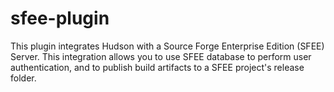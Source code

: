 sfee-plugin
===========

This plugin integrates Hudson with a Source Forge Enterprise Edition (SFEE) Server.  This integration allows you to use SFEE database to perform user authentication, and to publish build artifacts to a SFEE project's release folder.